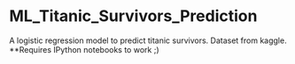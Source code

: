 # ML_Titanic_Survivors_Prediction
A logistic regression model to predict titanic survivors.
Dataset from kaggle. 
**Requires IPython notebooks to work ;)
